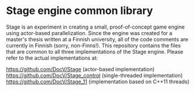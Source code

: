 Stage engine common library
=======

Stage is an experiment in creating a small, proof-of-concept game engine using actor-based parallelization. Since the engine was created for a master's thesis written at a Finnish university, all of the code comments are currently in Finnish (sorry, non-Finns!).
This repository contains the files that are common to all three implementations of the Stage engine. Please refer to the actual implementations at:

https://github.com/DocV/Stage (actor-based implementation)  
https://github.com/DocV/Stage_control (single-threaded implementation)  
https://github.com/DocV/Stage_11 (implementation based on C++11 threads)  